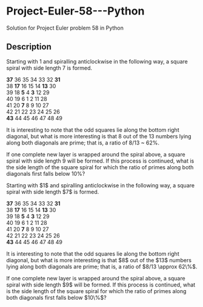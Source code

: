# Project-Euler-58---Python
Solution for Project Euler problem 58 in Python 

## Description
Starting with 1 and spiralling anticlockwise in the following way, a square spiral with side length 7  is formed.
  
**37**  36  35  34  33  32  **31**  
38  **17**  16  15  14  **13**  30  
39 18  **5**  4  **3** 12 29  
40 19  6  1  2 11 28  
41 20  **7**  8  9 10 27  
42 21 22 23 24 25 26  
**43** 44 45 46 47 48 49  
  
It is interesting to note that the odd squares lie along the bottom right diagonal, but what is more interesting is that 8 out of the 13 numbers lying along both diagonals are prime; that is, a ratio of 8/13 ~ 62%.

If one complete new layer is wrapped around the spiral above, a square spiral with side length 9 will be formed. If this process is continued, what is the side length of the square spiral for which the ratio of primes along both diagonals first falls below 10%?

<p>Starting with $1$ and spiralling anticlockwise in the following way, a square spiral with side length $7$ is formed.</p>
<p class="center monospace"><span class="red"><b>37</b></span> 36 35 34 33 32 <span class="red"><b>31</b></span><br>
38 <span class="red"><b>17</b></span> 16 15 14 <span class="red"><b>13</b></span> 30<br>
39 18 <span class="red"> <b>5</b></span>  4 <span class="red"> <b>3</b></span> 12 29<br>
40 19  6  1  2 11 28<br>
41 20 <span class="red"> <b>7</b></span>  8  9 10 27<br>
42 21 22 23 24 25 26<br><span class="red"><b>43</b></span> 44 45 46 47 48 49</p>
<p>It is interesting to note that the odd squares lie along the bottom right diagonal, but what is more interesting is that $8$ out of the $13$ numbers lying along both diagonals are prime; that is, a ratio of $8/13 \approx 62\%$.</p>
<p>If one complete new layer is wrapped around the spiral above, a square spiral with side length $9$ will be formed. If this process is continued, what is the side length of the square spiral for which the ratio of primes along both diagonals first falls below $10\%$?</p>
